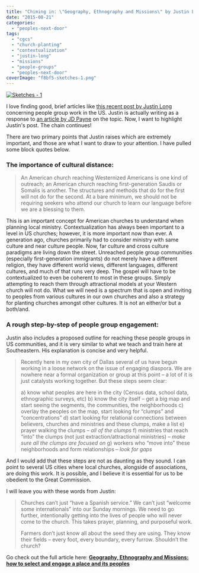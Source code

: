 ```yaml
---
title: "Chiming in: \"Geography, Ethnography and Missions\" by Justin Long"
date: "2015-08-21"
categories: 
  - "peoples-next-door"
tags: 
  - "cgcs"
  - "church-planting"
  - "contextualization"
  - "justin-long"
  - "missions"
  - "people-groups"
  - "peoples-next-door"
coverImage: "f8bf5-sketches-1.png"
---
```


[![Sketches - 1](https://keelancook.files.wordpress.com/2020/08/f8bf5-sketches-1.png?w=1024&h=847)](https://keelancook.files.wordpress.com/2020/08/f8bf5-sketches-1.png)

I love finding good, brief articles like [this recent post by Justin Long](http://justinlong.org/2015/08/geography-and-missions-how-to-select-and-engage-a-place-and-its-peoples/) concerning people group work in the US. Justin is actually writing as a response to [an article by JD Payne](http://theupstreamcollective.org/2015/08/10/ask-a-missiologist-is-the-sending-church-conversation-only-a-global-conversation/) on the topic. Now, I want to highlight Justin's post. The chain continues!

There are two primary points that Justin raises which are extremely important, and those are what I want to draw to your attention. I have pulled some block quotes below.

### **The importance of cultural distance:**

> An American church reaching Westernized Americans is one kind of outreach; an American church reaching first-generation Saudis or Somalis is another. The structures and methods that do for the first will not do for the second. At a bare minimum, we should not be requiring seekers who attend our church to learn our language before we are a blessing to them.

This is an important concept for American churches to understand when planning local ministry. Contextualization has always been important to a level in US churches; however, it is more important now than ever. A generation ago, churches primarily had to consider ministry with same culture and near culture people. Now, far culture and cross culture paradigms are living down the street. Unreached people group communities (especially first-generation immigrants) do not merely have a different religion, they have different world views, different languages, different cultures, and much of that runs very deep. The gospel will have to be contextualized to even be coherent to most in these groups. Simply attempting to reach them through attractional models at your Western church will not do. What we will need is a spectrum that is open and inviting to peoples from various cultures in our own churches and also a strategy for planting churches amongst other cultures. It is not an either/or but a both/and.

### **A rough step-by-step of people group engagement:**

Justin also includes a proposed outline for reaching these people groups in US communities, and it is very similar to what we teach and train here at Southeastern. His explanation is concise and very helpful.

> Recently here in my own city of Dallas several of us have begun working in a loose network on the issue of engaging diaspora. We are nowhere near a formal organization or group at this point – a lot of it is just catalysts working together. But these steps seem clear:
> 
> a) know what peoples are here in the city (Census data, school data, ethnographic surveys, etc) b) know the city itself – get a big map and start seeing the segments, the communities, the neighborhoods c) overlay the peoples on the map, start looking for “clumps” and “concentrations” d) start looking for relational connections between believers, churches and ministries and these clumps, make a list e) prayer walking the clumps – _all of the clumps_ f) ministries that reach “into” the clumps (not just extraction/attractional ministries) – _make sure all the clumps are focused on_ g) workers who “move into” these neighborhoods and form relationships – _look for gaps_

And I would add that these steps are not as daunting as they sound. I can point to several US cities where local churches, alongside of associations, are doing this work. It is possible, and I believe it is essential for us to be obedient to the Great Commission.

I will leave you with these words from Justin:

> Churches can’t just “have a Spanish service.” We can’t just “welcome some internationals” into our Sunday mornings. We need to go further, intentionally getting into the lives of people who will never come to the church. This takes prayer, planning, and purposeful work.
> 
> Farmers don’t just know all about the seed they are using. They know their fields – every foot, every boundary, every furrow. Shouldn’t the church?

Go check out the full article here: **[Geography, Ethnography and Missions: how to select and engage a place and its peoples](http://justinlong.org/2015/08/geography-and-missions-how-to-select-and-engage-a-place-and-its-peoples/)**
